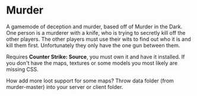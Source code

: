 # Murder
A gamemode of deception and murder, based off of Murder in the Dark.
One person is a murderer with a knife, who is trying to secretly kill off the other players.
The other players must use their wits to find out who it is and kill them first. Unfortunately they only have the one gun between them. 

Requires **Counter Strike: Source**, you must own it and have it installed. If you don't have the maps, textures or some models you most likely are missing CSS. 

How add more loot support for some maps?
Throw data folder (from murder-master) into your server or client folder.
